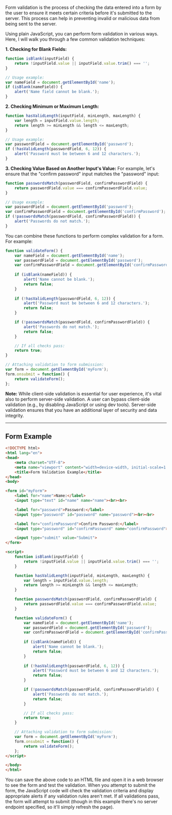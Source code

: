 Form validation is the process of checking the data entered into a form by the user to ensure it meets certain criteria before it's submitted to the server. This process can help in preventing invalid or malicious data from being sent to the server.

Using plain JavaScript, you can perform form validation in various ways. Here, I will walk you through a few common validation techniques:

**1. Checking for Blank Fields:**
```javascript
function isBlank(inputField) {
    return !inputField.value || inputField.value.trim() === '';
}

// Usage example:
var nameField = document.getElementById('name');
if (isBlank(nameField)) {
    alert('Name field cannot be blank.');
}
```

**2. Checking Minimum or Maximum Length:**
```javascript
function hasValidLength(inputField, minLength, maxLength) {
    var length = inputField.value.length;
    return length >= minLength && length <= maxLength;
}

// Usage example:
var passwordField = document.getElementById('password');
if (!hasValidLength(passwordField, 6, 12)) {
    alert('Password must be between 6 and 12 characters.');
}
```

**3. Checking Value Based on Another Input's Value:**
For example, let's ensure that the "confirm password" input matches the "password" input:
```javascript
function passwordsMatch(passwordField, confirmPasswordField) {
    return passwordField.value === confirmPasswordField.value;
}

// Usage example:
var passwordField = document.getElementById('password');
var confirmPasswordField = document.getElementById('confirmPassword');
if (!passwordsMatch(passwordField, confirmPasswordField)) {
    alert('Passwords do not match.');
}
```

You can combine these functions to perform complex validation for a form. For example:

```javascript
function validateForm() {
    var nameField = document.getElementById('name');
    var passwordField = document.getElementById('password');
    var confirmPasswordField = document.getElementById('confirmPassword');
    
    if (isBlank(nameField)) {
        alert('Name cannot be blank.');
        return false;
    }
    
    if (!hasValidLength(passwordField, 6, 12)) {
        alert('Password must be between 6 and 12 characters.');
        return false;
    }

    if (!passwordsMatch(passwordField, confirmPasswordField)) {
        alert('Passwords do not match.');
        return false;
    }

    // If all checks pass:
    return true;
}

// Attaching validation to form submission:
var form = document.getElementById('myForm');
form.onsubmit = function() {
    return validateForm();
};
```

**Note:** While client-side validation is essential for user experience, it's vital also to perform server-side validation. A user can bypass client-side validation (e.g., by disabling JavaScript or using dev tools). Server-side validation ensures that you have an additional layer of security and data integrity.



-------------

## Form Example


```html
<!DOCTYPE html>
<html lang="en">
<head>
    <meta charset="UTF-8">
    <meta name="viewport" content="width=device-width, initial-scale=1.0">
    <title>Form Validation Example</title>
</head>
<body>

<form id="myForm">
    <label for="name">Name:</label>
    <input type="text" id="name" name="name"><br><br>

    <label for="password">Password:</label>
    <input type="password" id="password" name="password"><br><br>

    <label for="confirmPassword">Confirm Password:</label>
    <input type="password" id="confirmPassword" name="confirmPassword"><br><br>

    <input type="submit" value="Submit">
</form>

<script>
    function isBlank(inputField) {
        return !inputField.value || inputField.value.trim() === '';
    }

    function hasValidLength(inputField, minLength, maxLength) {
        var length = inputField.value.length;
        return length >= minLength && length <= maxLength;
    }

    function passwordsMatch(passwordField, confirmPasswordField) {
        return passwordField.value === confirmPasswordField.value;
    }

    function validateForm() {
        var nameField = document.getElementById('name');
        var passwordField = document.getElementById('password');
        var confirmPasswordField = document.getElementById('confirmPassword');
        
        if (isBlank(nameField)) {
            alert('Name cannot be blank.');
            return false;
        }
        
        if (!hasValidLength(passwordField, 6, 12)) {
            alert('Password must be between 6 and 12 characters.');
            return false;
        }

        if (!passwordsMatch(passwordField, confirmPasswordField)) {
            alert('Passwords do not match.');
            return false;
        }

        // If all checks pass:
        return true;
    }

    // Attaching validation to form submission:
    var form = document.getElementById('myForm');
    form.onsubmit = function() {
        return validateForm();
    };
</script>

</body>
</html>
```

You can save the above code to an HTML file and open it in a web browser to see the form and test the validation. When you attempt to submit the form, the JavaScript code will check the validation criteria and display appropriate alerts if any validation rules aren't met. If all validations pass, the form will attempt to submit (though in this example there's no server endpoint specified, so it'll simply refresh the page).



